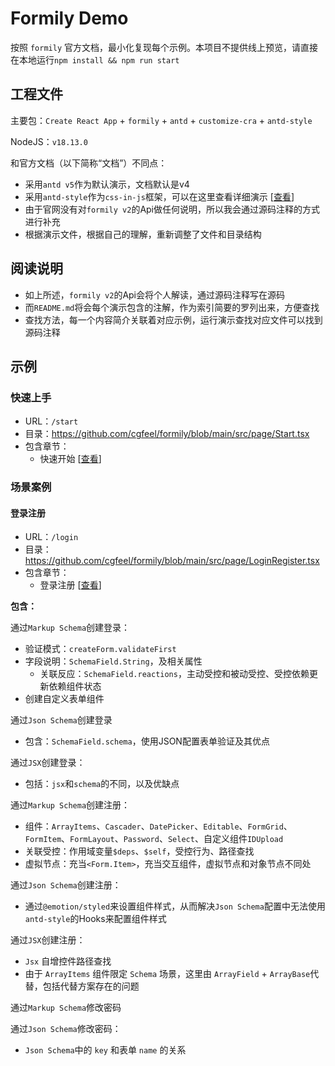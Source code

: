 # Formily Demo

按照 `formily` 官方文档，最小化复现每个示例。本项目不提供线上预览，请直接在本地运行`npm install && npm run start`

## 工程文件

主要包：`Create React App` + `formily` + `antd` + `customize-cra` + `antd-style`

NodeJS：`v18.13.0`

和官方文档（以下简称“文档”）不同点：

-   采用`antd v5`作为默认演示，文档默认是v4
-   采用`antd-style`作为`css-in-js`框架，可以在这里查看详细演示 [[查看](https://github.com/cgfeel/ant-design-style)]
-   由于官网没有对`formily v2`的Api做任何说明，所以我会通过源码注释的方式进行补充
-   根据演示文件，根据自己的理解，重新调整了文件和目录结构

## 阅读说明

-   如上所述，`formily v2`的Api会将个人解读，通过源码注释写在源码
-   而`README.md`将会每个演示包含的注解，作为索引简要的罗列出来，方便查找
-   查找方法，每一个内容简介关联着对应示例，运行演示查找对应文件可以找到源码注释

## 示例

### 快速上手

-   URL：`/start`
-   目录：https://github.com/cgfeel/formily/blob/main/src/page/Start.tsx
-   包含章节：
    -   快速开始 [[查看](https://formilyjs.org/zh-CN/guide/quick-start)]

### 场景案例

#### 登录注册

-   URL：`/login`
-   目录：https://github.com/cgfeel/formily/blob/main/src/page/LoginRegister.tsx
-   包含章节：
    -   登录注册 [[查看](https://formilyjs.org/zh-CN/guide/scenes/login-register)]

**包含：**

通过`Markup Schema`创建登录：

-   验证模式：`createForm.validateFirst`
-   字段说明：`SchemaField.String`，及相关属性
    -   关联反应：`SchemaField.reactions`，主动受控和被动受控、受控依赖更新依赖组件状态
-   创建自定义表单组件

通过`Json Schema`创建登录

-   包含：`SchemaField.schema`，使用JSON配置表单验证及其优点

通过`JSX`创建登录：

-   包括：`jsx`和`schema`的不同，以及优缺点

通过`Markup Schema`创建注册：

-   组件：`ArrayItems`、`Cascader`、`DatePicker`、`Editable`、`FormGrid`、`FormItem`、`FormLayout`、`Password`、`Select`、自定义组件`IDUpload`
-   关联受控：作用域变量`$deps`、`$self`，受控行为、路径查找
-   虚拟节点：充当`<Form.Item>`，充当交互组件，虚拟节点和对象节点不同处

通过`Json Schema`创建注册：

-   通过`@emotion/styled`来设置组件样式，从而解决`Json Schema`配置中无法使用`antd-style`的Hooks来配置组件样式

通过`JSX`创建注册：

-   `Jsx` 自增控件路径查找
-   由于 `ArrayItems` 组件限定 `Schema` 场景，这里由 `ArrayField` + `ArrayBase`代替，包括代替方案存在的问题

通过`Markup Schema`修改密码

通过`Json Schema`修改密码：

-   `Json Schema`中的 `key` 和表单 `name` 的关系
